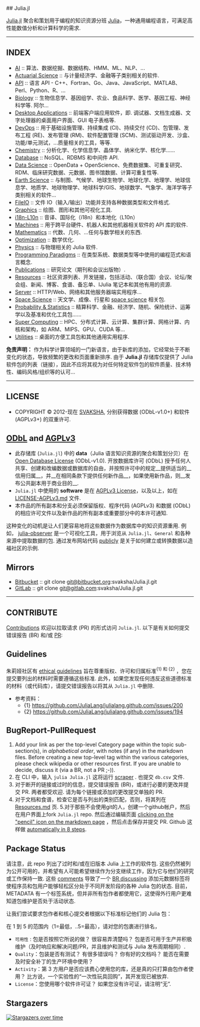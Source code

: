 <div class="github-widget" data-repo="svaksha/Julia.jl"></div>
<script async src="https://pagead2.googlesyndication.com/pagead/js/adsbygoogle.js"></script><ins class="adsbygoogle" style="display:block" data-ad-client="ca-pub-6890694312814945" data-ad-slot="5473692530" data-ad-format="auto"  data-full-width-responsive="true"></ins><script>(adsbygoogle = window.adsbygoogle || []).push({});</script>
## Julia.jl

[Julia.jl](http://svaksha.github.io/Julia.jl) 聚合和策划用于编程的知识资源分班 [Julia](https://github.com/JuliaLang)，一种通用编程语言，可满足高性能数值分析和计算科学的需求.


----

## INDEX

+ [AI](https://github.com/svaksha/Julia.jl/blob/master/AI.md) :: 算法、数据挖掘、数据结构、HMM、ML、NLP、...
+ [Actuarial Science](https://github.com/svaksha/Julia.jl/blob/master/ActuarialScience.md) :: 与计量经济学、金融等子类别相关的软件.
+ [API](https://github.com/svaksha/Julia.jl/blob/master/API.md) :: 语言 API - C++、Fortran、Go、Java、JavaScript、MATLAB、Perl、Python、R、...
+ [Biology](https://github.com/svaksha/Julia.jl/blob/master/Biology.md)  :: 生物信息学、基因组学、农业、食品科学、医学、基因工程、神经科学等. 阿尔...
+ [Desktop Applications](https://github.com/svaksha/Julia.jl/blob/master/DesktopApplications.md)  :: 前端客户端应用软件，即. 调试器、文档生成器、文字处理器的桌面用户界面、GUI 电子表格等.
+ [DevOps](https://github.com/svaksha/Julia.jl/blob/master/DevOps.md) :: 用于基础设施管理、持续集成 (CI)、持续交付 (CD)、包管理、发布工程 (RE)、发布管理 (RM)、软件配置管理 (SCM)、测试驱动开发、沙盒、功能/单元测试，...质量相关的工具，等等.
+ [Chemistry](https://github.com/svaksha/Julia.jl/blob/master/Chemistry.md) :: 分析化学、化学信息学、晶体学、纳米化学、核化学......
+ [Database](https://github.com/svaksha/Julia.jl/blob/master/Database.md) :: NoSQL、RDBMS 和中间件 API.
+ [Data Science](https://github.com/svaksha/Julia.jl/blob/master/DataScience.md) :: OpenData + OpenScience、免费数据集、可重复研究、RDM、临床研究数据、元数据、图书馆数据、计算可重复性等.
+ [Earth Science](https://github.com/svaksha/Julia.jl/blob/master/Earth-Science.md) :: 与制图、气候学、地球生物学、地球化学、地理学、地球信息学、地质学、地球物理学、地球科学/GIS、地球数学、气象学、海洋学等子类别相关的软件...
+ [FileIO](https://github.com/svaksha/Julia.jl/blob/master/FileIO.md) :: 文件 IO（输入/输出）功能并支持各种数据类型和文件格式.
+ [Graphics](https://github.com/svaksha/Julia.jl/blob/master/Graphics.md) :: 绘图、图形和其他可视化工具.
+ [i18n-L10n](https://github.com/svaksha/Julia.jl/blob/master/i18n-L10n.md) :: 音译、国际化（i18n）和本地化（L10n）
+ [Machines](https://github.com/svaksha/Julia.jl/blob/master/Machines.md) :: 用于跨平台硬件、机器人和其他机器相关软件的 API 库的软件.
+ [Mathematics](https://github.com/svaksha/Julia.jl/blob/master/Mathematics.md) :: 代数、几何、...任何与数学相关的东西.
+ [Optimization](https://github.com/svaksha/Julia.jl/blob/master/Optimization.md) :: 数学优化.
+ [Physics](https://github.com/svaksha/Julia.jl/blob/master/Physics.md) :: 与物理相关的 Julia 软件.
+ [Programming Paradigms](https://github.com/svaksha/Julia.jl/blob/master/Programming-Paradigms.md) :: 在类型系统、数据类型等中使用的编程范式和语言概念.
+ [Publications](https://github.com/svaksha/Julia.jl/blob/master/Publications.md) :: 研究论文（期刊和会议出版物）.
+ [Resources](https://github.com/svaksha/Julia.jl/blob/master/Resources.md) :: 社区资源列表、开发链接，包括活动、（联合国）会议、论坛/聚会组、新闻、博客、食谱、备忘单、IJulia 笔记本和其他有用的资源.
+ [Server](https://github.com/svaksha/Julia.jl/blob/master/Server.md) :: HTTP/Web、网络和其他服务器端实用程序...
+ [Space Science](https://github.com/svaksha/Julia.jl/blob/master/Space-Science.md) :: 天文学、成像、行星和 [space science](https://en.wikipedia.org/wiki/Outline_of_space_science) 相关包.
+ [Probability & Statistics](https://github.com/svaksha/Julia.jl/blob/master/Probability-Statistics.md) :: 精算科学、金融、经济学、随机、保险统计、运筹学以及基准和优化工具包......
+ [Super Computing](https://github.com/svaksha/Julia.jl/blob/master/Super-Computing.md) :: HPC、分布式计算、云计算、集群计算、网格计算、内核和架构，如 ARM、MIPS、GPU、CUDA 等...
+ [Utilities](https://github.com/svaksha/Julia.jl/blob/master/Utilities.md) :: 桌面的方便工具包和其他通用实用程序.

 **免责声明：** 作为科学计算领域的一门新语言，由于新库的添加，它经常处于不断变化的状态，导致频繁的更改和页面重新排序. 由于 **Julia.jl** 存储库仅提供了 Julia 软件包的列表（链接），因此不应将其视为对任何特定软件包的软件质量、技术特性、编码风格/组织等的认可...

----

## LICENSE

+ COPYRIGHT © 2012-现在 [SVAKSHA](http://svaksha.com/pages/Bio), 分别获得数据 (ODbL-v1.0+) 和软件 (AGPLv3+) 的双重许可.

## [ODbL](https://opendatacommons.org/licenses/odbl/1-0/) and [AGPLv3](http://www.gnu.org/licenses/agpl-3.0.html)

+ 此存储库 (`Julia.jl`) 中的 __data__（Julia 语言知识资源的聚合和策划分贝）在 [Open Database License](https://opendatacommons.org/licenses/odbl/1-0/)  (ODbL-v1.0). 开放数据库许可 (ODbL) 授予任何人共享、创建和改编数据或数据库的自由，并按照许可中的规定__提供适当的__信用归属__，并__在相同条款下提供任何新作品__，如果使用新作品，则__发布公共副本用于商业目的__.
+ `Julia.jl` 中使用的 __software__ 是在 [AGPLv3 License](http://www.gnu.org/licenses/agpl-3.0.html)，以及以上，如在 [LICENSE-AGPLv3.md](https://github.com/svaksha/Julia.jl/blob/master/LICENSE-AGPLv3.md) 文件.
+ 本作品的所有副本和分支必须保留版权、程序代码 (AGPLv3) 和数据 (ODbL) 的相应许可文件以及新作品的所有副本或重要部分中的本许可通知.

这种变化的动机是让人们更容易地将这些数据作为数据库中的知识资源重用. 例如， [julia-observer](https://juliaobserver.com) 是一个可视化工具，用于浏览从 `Julia.jl`、`General` 和各种来源中提取数据的包. 通过发布网站代码 [publicly](https://github.com/djsegal/julia_observer) 是关于如何建立或转换数据以造福社区的示例.


## Mirrors
+ [Bitbucket](https://bitbucket.org/svaksha/Julia.jl) :: git clone git@bitbucket.org:svaksha/Julia.jl.git
+ [GitLab](https://gitlab.com/svaksha/Julia.jl) :: git clone git@gitlab.com:svaksha/Julia.jl.git

----

## CONTRIBUTE

[Contributions](https://github.com/svaksha/Julia.jl/graphs/contributors) 欢迎以拉取请求 (PR) 的形式访问 `Julia.jl`. 以下是有关如何提交错误报告 (BR) 和/或 [PR](https://github.com/svaksha/Julia.jl/pulls):

## Guidelines

朱莉娅社区有 [ethical guidelines](http://julialang.org/community/standards/) 旨在尊重版权、许可和归属标准<sup>{1} 和 {2}</sup> ，您在提交要列出的材料时需要遵循这些标准. 此外，如果您发现任何违反这些道德标准的材料（或代码库），请提交错误报告以将其从 `Julia.jl` 中删除.
+ 参考资料：
   + {1} https://github.com/JuliaLang/julialang.github.com/issues/200
   + {2} https://github.com/JuliaLang/julialang.github.com/issues/194


## BugReport-PullRequest

1. Add your link as per the top-level Category page within the topic sub-section(s), in _alphabetical order_, with notes (if any) in the markdown files. Before creating a new top-level tag within the various categories, please check wikipedia or other resources first. If you are unable to decide, discuss it (via a BR, not a PR ;-)).
2. 在 CLI 中，输入 `julia Julia.jl` 这将运行 [scraper](https://github.com/svaksha/Julia.jl/blob/master/src/scrape.jl) . 也提交 `db.csv` 文件.
 3. 对于断开的链接或过时的信息，提交错误报告 (BR)，或进行必要的更改并提交 PR. 两者都受欢迎. 请为每个链接或添加的更改提交单独的 PR.
4. 对于文档和食谱，检查它是否与列出的类别匹配，否则，将其列在 [Resources.md](https://github.com/svaksha/Julia.jl/blob/master/Resources.md) 页.
 5.对于那些不会使用git的人，创建一个github帐户，然后在用户界面上fork `Julia.jl` repo. 然后通过编辑页面 [clicking on the "pencil" icon on the markdown page](https://help.github.com/articles/editing-files-in-your-repository) ，然后点击保存并提交 PR.  Github 这样做 [automatically in 8 steps](https://help.github.com/articles/editing-files-in-another-user-s-repository).


## Package Status

请注意，此 repo 列出了过时和/或在旧版本 Julia 上工作的软件包. 这些仍然被列为公开可用的，并希望有人可能希望继续作为分支继续工作，因为它与他们的研究或工作保持一致. 这些 [comments](https://github.com/svaksha/Julia.jl/commit/a884fe9e921d57b87d85e970c2f57b8f21025641#commitcomment-15802037) 导致了一个 [BR discussing](https://github.com/svaksha/Julia.jl/issues/55) 添加元数据标签将使程序员和包用户能够轻松区分处于不同开发阶段的各种 Julia 包的状态. 目前，METADATA 有一个标签系统，但并非所有包作者都使用它，这使得外行用户更难知道包维护是否处于活动状态.

让我们尝试要求包作者和核心提交者根据以下标准标记他们的 Julia 包：

在 1 到 5 的范围内（1=最低，..5=最高），请对您的包裹进行排名，

 + `可用性` : 包是否按照它所说的做？ 很容易弄清楚吗？ 包是否可用于生产并积极维护（及时响应和解决问题/PR，并且维护和测试与 Julia 发布周期相同）.
 + `Quality`：包装是否有测试？ 有很多错误吗？ 你有好的文档吗？ 能否在需要及时安全补丁的生产环境中使用？
 + `Activity`：第 3 方用户是否应该费心使用您的库，还是真的只打算由包作者使用？ 比方说，一个实验性的“一次性玩具回购”，其开发现已被放弃.
 + `License`：您使用哪个软件许可证？ 如果您没有许可证，请注明“无”.


## Stargazers

[![Stargazers over time](https://starchart.cc/svaksha/Julia.jl.svg)](https://starchart.cc/svaksha/Julia.jl)
      

